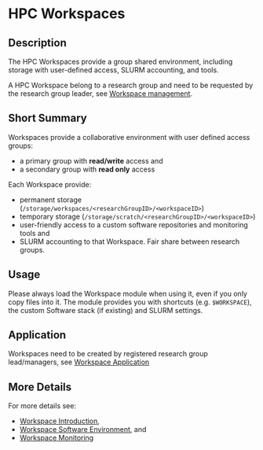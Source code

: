 # HPC Workspaces

## Description
The HPC Workspaces provide a group shared environment, including storage with user-defined access, SLURM accounting, and tools. 

A HPC Workspace belong to a research group and need to be requested by the research group leader, see [Workspace management](../hpc-workspaces/management.md). 

## Short Summary
Workspaces provide a collaborative environment with user defined access groups:

- a primary group with **read/write** access and 
- a secondary group with **read only** access

Each Workspace provide:

- permanent storage (`/storage/workspaces/<researchGroupID>/<workspaceID>`) 
- temporary storage (`/storage/scratch/<researchGroupID>/<workspaceID>`)
- user-friendly access to a custom software repositories and monitoring tools and
- SLURM accounting to that Workspace. Fair share between research groups.

## Usage
Please always load the Workspace module when using it, even if you only copy files into it. The module provides you with shortcuts (e.g. `$WORKSPACE`), the custom Software stack (if existing) and SLURM settings.

## Application

Workspaces need to be created by registered research group lead/managers, see [Workspace Application](../hpc-workspaces/management.md#application)

## More Details
For more details see: 

- [Workspace Introduction](../hpc-workspaces/workspaces.md), 
- [Workspace Software Environment](../hpc-workspaces/environment.md), and 
- [Workspace Monitoring](../hpc-workspaces/monitoring.md)
